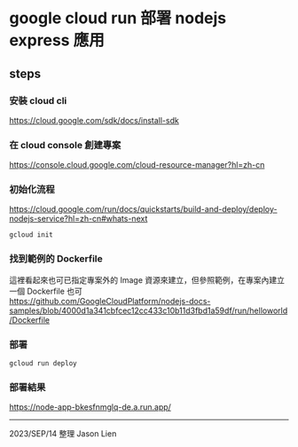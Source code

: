 # google cloud run 部署 nodejs express 應用

## steps

### 安裝 cloud cli

https://cloud.google.com/sdk/docs/install-sdk

### 在 cloud console 創建專案

https://console.cloud.google.com/cloud-resource-manager?hl=zh-cn

### 初始化流程

https://cloud.google.com/run/docs/quickstarts/build-and-deploy/deploy-nodejs-service?hl=zh-cn#whats-next

```
gcloud init
```

### 找到範例的 Dockerfile

這裡看起來也可已指定專案外的 Image 資源來建立，但參照範例，在專案內建立一個 Dockerfile 也可  
https://github.com/GoogleCloudPlatform/nodejs-docs-samples/blob/4000d1a341cbfcec12cc433c10b11d3fbd1a59df/run/helloworld/Dockerfile

### 部署

```
gcloud run deploy
```

### 部署結果

https://node-app-bkesfnmglq-de.a.run.app/

---

2023/SEP/14 整理
Jason Lien
